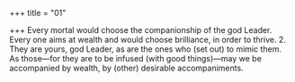 +++
title = "01"

+++
Every mortal would choose the companionship of the god Leader. Every one aims at wealth and would choose brilliance, in order to thrive. 2. They are yours, god Leader, as are the ones who (set out) to mimic them. As those—for they are to be infused (with good things)—may we be  accompanied by wealth, by (other) desirable accompaniments.